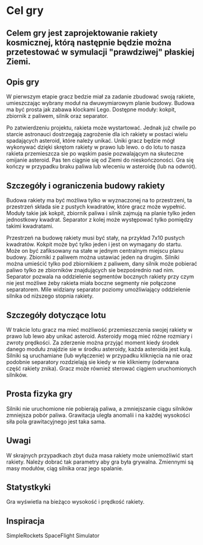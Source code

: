 # Cel gry
Celem gry jest zaprojektowanie rakiety kosmicznej, którą następnie będzie można przetestować w symulacji "prawdziwej" płaskiej Ziemi.
---
## Opis gry
W pierwszym etapie gracz bedzie miał za zadanie zbudować swoją rakiete, umieszczając wybrany moduł na dwuwymiarowym planie budowy.
Budowa ma być prosta jak zabawa klockami Lego. Dostępne moduły: kokpit, zbiornik z paliwem, silnik oraz separator.

Po zatwierdzeniu projektu, rakieta może wystartować. Jednak już chwile po starcie astronauci dostrzegają zagrożenie dla ich rakiety w postaci wielu
spadających asteroid, które należy unikać. Uniki gracz będzie mógł wykonywać dzięki skrętom rakiety w prawo lub lewo. o do lotu to nasza rakieta przemieszcza 
sie po wąskim pasie pozwalającym na skuteczne omijanie asteroid. Pas ten ciągnie się od Ziemi do nieskończoności. Gra się kończy w przypadku braku paliwa
lub wleceniu w asteroidę (lub na odwrót).

## Szczegóły i ograniczenia budowy rakiety
Budowa rakiety ma być możliwa tylko w wyznaczonej na to przestrzeni, ta przestrzeń składa sie z pustych kwadratów, które gracz może wypełnić. Moduły takie jak 
kokpit, zbiornik paliwa i silnik zajmują na planie tylko jeden jednostkowy kwadrat. Separator z kolej może występować tylko pomiędzy takimi kwadratami.

Przestrzeń na budowę rakiety musi być stały, na przykład 7x10 pustych kwadratów.
Kokpit może być tylko jeden i jest on wymagany do startu. Może on być zafiksowany na stałe w jednym centralnym miejscu planu budowy.
Zbiorniki z paliwem można ustawiać jeden na drugim.
Silniki można umieścić tylko pod zbiornikiem z paliwem, dany silnik może pobierać paliwo tylko ze zbiorników znajdujących sie bezpośrednio nad nim.
Separator pozwala na oddzielenie segmentów bocznych rakiety przy czym nie jest możliwe żeby rakieta miała boczne segmenty nie połączone separatorem.
Mile widziany separator poziomy umożliwiający oddzielenie silnika od niższego stopnia rakiety.

## Szczegóły dotyczące lotu
W trakcie lotu gracz ma mieć możliwość przemieszczenia swojej rakiety w prawo lub lewo aby unikać asteroid. Asteroidy mogą mieć różne rozmiary i zwroty prędkości.
Za zderzenie można przyjąć moment kiedy środek danego modułu znajdzie sie w środku asteroidy, każda asteroida jest kulą. Silniki są uruchamiane (lub wyłączenie)
w przypadku kliknięcia na nie oraz podobnie separatory rozdzielają sie kiedy w nie klikniemy (oderwana część rakiety znika). Gracz może również sterować
ciągiem uruchomionych silników.

## Prosta fizyka gry
Silniki nie uruchomione nie pobierają paliwa, a zmniejszanie ciągu silników zmniejsza pobór paliwa. Grawitacja uległa anomalii i na każdej wysokości siła 
pola grawitacyjnego jest taka sama.

## Uwagi 
W skrajnych przypadkach zbyt duża masa rakiety może uniemożliwić start rakiety. 
Należy dobrać tak parametry aby gra była grywalna. Zmiennymi są masy modułów, ciąg silnika oraz jego spalanie.

## Statystkyki
Gra wyświetla na bieżąco wysokość i prędkość rakiety.

## Inspiracja
SimpleRockets
SpaceFlight Simulator
